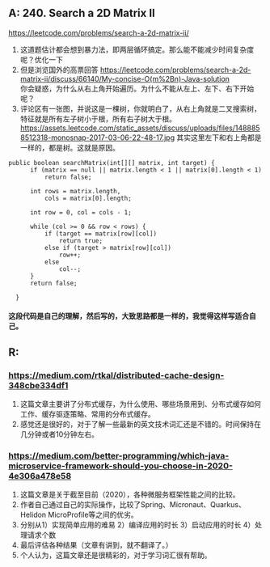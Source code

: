 
## A: 240. Search a 2D Matrix II
https://leetcode.com/problems/search-a-2d-matrix-ii/
  1. 这道题估计都会想到暴力法，即两层循环搞定。那么能不能减少时间复杂度呢？优化一下
  2. 但是浏览国外的高票回答 https://leetcode.com/problems/search-a-2d-matrix-ii/discuss/66140/My-concise-O(m%2Bn)-Java-solution  
  你会疑惑，为什么从右上角开始遍历。为什么不能从左上、左下、右下开始呢？
  3. 评论区有一张图，并说这是一棵树，你就明白了，从右上角就是二叉搜索树，特征就是所有左子树小于根，所有右子树大于根。  
  https://assets.leetcode.com/static_assets/discuss/uploads/files/1488858512318-monosnap-2017-03-06-22-48-17.jpg
  其实这里左下和右上角都是一样的，都是树。这就是原因。
  ```javascrit
  public boolean searchMatrix(int[][] matrix, int target) {
        if (matrix == null || matrix.length < 1 || matrix[0].length < 1) 
            return false;
        
        int rows = matrix.length,
            cols = matrix[0].length;
        
        int row = 0, col = cols - 1;
        
        while (col >= 0 && row < rows) {
            if (target == matrix[row][col])
                return true;
            else if (target > matrix[row][col])
                row++;
            else
                col--;
        }
        return false;
        
    }
  ```
  #### 这段代码是自己的理解，然后写的，大致思路都是一样的，我觉得这样写适合自己。

## R: 
### https://medium.com/rtkal/distributed-cache-design-348cbe334df1
1. 这篇文章主要讲了分布式缓存，为什么使用、哪些场景用到、分布式缓存如何工作、缓存驱逐策略、常用的分布式缓存。
2. 感觉还是很好的，对于了解一些最新的英文技术词汇还是不错的。时间保持在几分钟或者10分钟左右。

### https://medium.com/better-programming/which-java-microservice-framework-should-you-choose-in-2020-4e306a478e58
1. 这篇文章是关于截至目前（2020），各种微服务框架性能之间的比较。
2. 作者自己通过自己的实际操作，比较了Spring、Micronaut、Quarkus、Helidon MicroProfile等之间的优劣。
3. 分别从1）实现简单应用的难易 2）编译应用的时长 3）启动应用的时长 4）处理请求个数
4. 最后评估各种结果（文章有讲到，就不翻译了。）
5. 个人认为，这篇文章还是很精彩的，对于学习词汇很有帮助。
